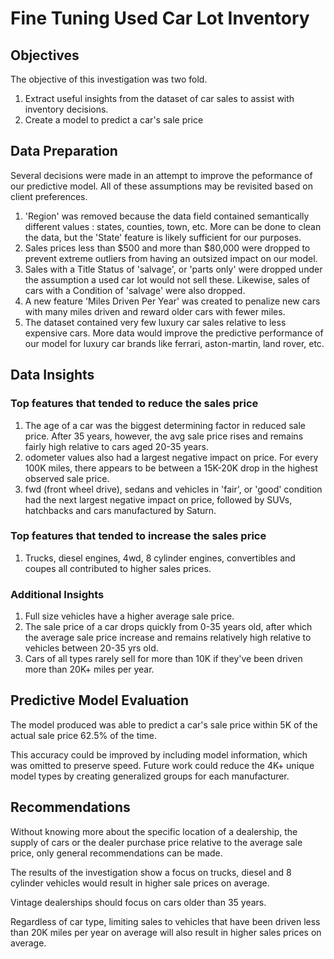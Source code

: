 

# Fine Tuning Used Car Lot Inventory

## Objectives

The objective of this investigation was two fold.
  
1. Extract useful insights from the dataset of car sales to assist with inventory decisions.
2. Create a model to predict a car's sale price

## Data Preparation

Several decisions were made in an attempt to improve the peformance of our predictive model. All of these assumptions may be revisited based on client preferences.

1. 'Region' was removed because the data field contained semantically different values : states, counties, town, etc. More can be done to clean the data, but the 'State' feature is likely sufficient for our purposes.
2. Sales prices less than $500 and more than $80,000 were dropped to prevent extreme outliers from having an outsized impact on our model.
3. Sales with a Title Status of 'salvage', or 'parts only' were dropped under the assumption a used car lot would not sell these. Likewise, sales of cars with a Condition of 'salvage' were also dropped.
4. A new feature 'Miles Driven Per Year' was created to penalize new cars with many miles driven and reward older cars with fewer miles.
5. The dataset contained very few luxury car sales relative to less expensive cars. More data would improve the predictive performance of our model for luxury car brands like ferrari, aston-martin, land rover, etc.

## Data Insights

### Top features that tended to reduce the sales price

1. The age of a car was the biggest determining factor in reduced sale price. After 35 years, however, the avg sale price rises and remains fairly high relative to cars aged 20-35 years.
2. odometer values also had a largest negative impact on price. For every 100K miles, there appears to be between a 15K-20K drop in the highest observed sale price.
3. fwd (front wheel drive), sedans and vehicles in 'fair', or 'good' condition had the next largest negative impact on price, followed by SUVs, hatchbacks and cars manufactured by Saturn.

### Top features that tended to increase the sales price
1. Trucks, diesel engines, 4wd, 8 cylinder engines, convertibles and coupes all contributed to higher sales prices.

### Additional Insights
1. Full size vehicles have a higher average sale price.
2. The sale price of a car drops quickly from 0-35 years old, after which the average sale price increase and remains relatively high relative to vehicles between 20-35 yrs old.
3. Cars of all types rarely sell for more than 10K if they've been driven more than 20K+ miles per year.

## Predictive Model Evaluation
The model produced was able to predict a car's sale price within 5K of the actual sale price 62.5% of the time. 

This accuracy could be improved by including model information, which was omitted to preserve speed. Future work could reduce the 4K+ unique model types by creating generalized groups for each manufacturer.

## Recommendations

Without knowing more about the specific location of a dealership, the supply of cars or the dealer purchase price relative to the average sale price, only general recommendations can be made. 

The results of the investigation show a focus on trucks, diesel and 8 cylinder vehicles would result in higher sale prices on average. 

Vintage dealerships should focus on cars older than 35 years.

Regardless of car type, limiting sales to vehicles that have been driven less than 20K miles per year on average will also result in higher sales prices on average.
